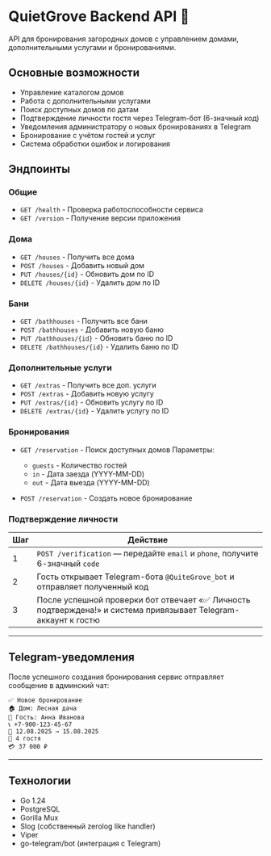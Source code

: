 # QuietGrove Backend API 🏡

API для бронирования загородных домов с управлением домами, дополнительными услугами и бронированиями.

## Основные возможности 
- Управление каталогом домов
- Работа с дополнительными услугами
- Поиск доступных домов по датам
- Подтверждение личности гостя через Telegram-бот (6-значный код)
- Уведомления администратору о новых бронированиях в Telegram
- Бронирование с учётом гостей и услуг
- Система обработки ошибок и логирования

## Эндпоинты 

### Общие
- `GET /health` - Проверка работоспособности сервиса 
- `GET /version` - Получение версии приложения 

### Дома 
- `GET /houses` - Получить все дома 
- `POST /houses` - Добавить новый дом 
- `PUT /houses/{id}` - Обновить дом по ID 
- `DELETE /houses/{id}` - Удалить дом по ID

### Бани 
- `GET /bathhouses` - Получить все бани 
- `POST /bathhouses` - Добавить новую баню 
- `PUT /bathhouses/{id}` - Обновить баню по ID 
- `DELETE /bathhouses/{id}` - Удалить баню по ID 

### Дополнительные услуги 
- `GET /extras` - Получить все доп. услуги 
- `POST /extras` - Добавить новую услугу 
- `PUT /extras/{id}` - Обновить услугу по ID 
- `DELETE /extras/{id}` - Удалить услугу по ID 

### Бронирования 
- `GET /reservation` - Поиск доступных домов 
  Параметры:
    - `guests` - Количество гостей
    - `in` - Дата заезда (YYYY-MM-DD)
    - `out` - Дата выезда (YYYY-MM-DD)

- `POST /reservation` - Создать новое бронирование

### Подтверждение личности

| Шаг | Действие                                                                                                       |
| --- | -------------------------------------------------------------------------------------------------------------- |
| 1   | `POST /verification` — передайте `email` и `phone`, получите 6-значный `code`                               |
| 2   | Гость открывает Telegram-бота `@QuiteGrove_bot` и отправляет полученный код                                     |
| 3   | После успешной проверки бот отвечает «✅ Личность подтверждена!» и система привязывает Telegram-аккаунт к гостю |

---

## Telegram-уведомления

После успешного создания бронирования сервис отправляет сообщение в админский чат:

```
✅ Новое бронирование
🏠 Дом: Лесная дача
👤 Гость: Анна Иванова
📞 +7-900-123-45-67
📅 12.08.2025 → 15.08.2025
👥 4 гостя
💳 37 000 ₽
```

---

## Технологии 
- Go 1.24
- PostgreSQL
- Gorilla Mux
- Slog (собственный zerolog like handler)
- Viper
- go-telegram/bot (интеграция с Telegram)

